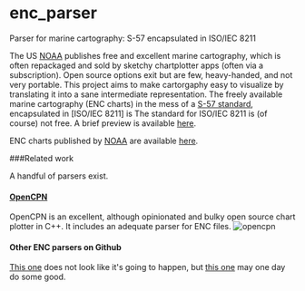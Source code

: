 # enc_parser
Parser for marine cartography: S-57 encapsulated in ISO/IEC 8211

The US [NOAA][noaa] publishes free and excellent marine cartography, which is often repackaged and sold by sketchy chartplotter apps (often via a subscription). Open source options exit but are few, heavy-handed, and not very portable. This project aims to make cartorgaphy easy to visualize by translating it into a sane intermediate representation. The freely available marine cartography (ENC charts) in the mess of a [S-57 standard][s57], encapsulated in [ISO/IEC 8211] is The standard for ISO/IEC 8211 is (of course) not free. A brief preview is available [here][iso8211_preview].

ENC charts published by [NOAA][noaa] are available [here][enc_charts].

###Related work

A handful of parsers exist.

#### [OpenCPN][opencpn]
OpenCPN is an excellent, although opinionated and bulky open source chart plotter in C++. It includes an adequate parser for ENC files.
![opencpn](https://a.fsdn.com/con/app/proj/opencpn/screenshots/screen.jpeg)


#### Other ENC parsers on Github
[This one](https://github.com/tburke/ihos57) does not look like it's going to happen, but [this one](https://github.com/KaiAbuSir/EncLib) may one day do some good.


[enc_charts]: http://www.charts.noaa.gov/InteractiveCatalog/nrnc.shtml#mapTabs-2
[noaa]: http://www.noaa.gov/
[s57]: https://www.iho.int/iho_pubs/standard/S-57Ed3.1/31Main.pdf
[iso8211]: https://webstore.iec.ch/publication/11636&preview=1
[iso8211_preview]: https://webstore.iec.ch/preview/info_isoiec8211%7Bed2.0%7Den.pdf
[opencpn]: https://github.com/OpenCPN/OpenCPN
